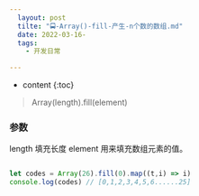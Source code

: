 ```yaml
---
  layout: post
  tilte: "🚍-Array()-fill-产生-n个数的数组.md"
  date: 2022-03-16-
  tags: 
    - 开发日常

---
```



* content
{:toc}


> Array(length).fill(element) 

### 参数
length 填充长度
element   用来填充数组元素的值。
 ```js

 let codes = Array(26).fill(0).map((t,i) => i)
console.log(codes) // [0,1,2,3,4,5,6......25]

```
